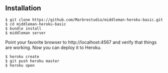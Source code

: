 

## Installation

    $ git clone https://github.com/Marbrestudio/middleman-heroku-basic.git
    $ cd middleman-heroku-basic
    $ bundle install
    $ middleman server
  
Point your favorite browser to http://localhost:4567 and verify that things are working. Now you can deploy it to Heroku.

    $ heroku create
    $ git push heroku master
    $ heroku open

    
